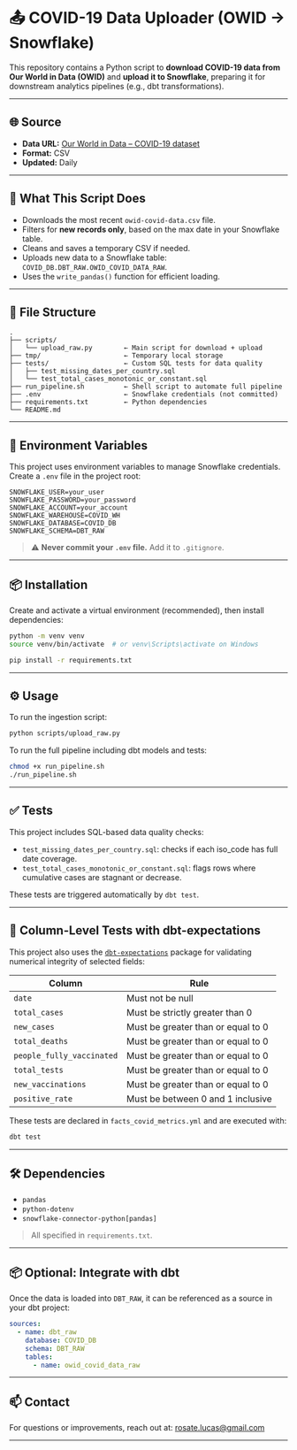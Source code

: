 # 📤 COVID-19 Data Uploader (OWID → Snowflake)

This repository contains a Python script to **download COVID-19 data from Our World in Data (OWID)** and **upload it to Snowflake**, preparing it for downstream analytics pipelines (e.g., dbt transformations).

---

## 🌐 Source

- **Data URL:** [Our World in Data – COVID-19 dataset](https://covid.ourworldindata.org/data/owid-covid-data.csv)
- **Format:** CSV
- **Updated:** Daily

---

## 🚀 What This Script Does

- Downloads the most recent `owid-covid-data.csv` file.
- Filters for **new records only**, based on the max date in your Snowflake table.
- Cleans and saves a temporary CSV if needed.
- Uploads new data to a Snowflake table: `COVID_DB.DBT_RAW.OWID_COVID_DATA_RAW`.
- Uses the `write_pandas()` function for efficient loading.

---

## 📁 File Structure

```
.
├── scripts/
│   └── upload_raw.py        ← Main script for download + upload
├── tmp/                     ← Temporary local storage
├── tests/                   ← Custom SQL tests for data quality
│   ├── test_missing_dates_per_country.sql
│   └── test_total_cases_monotonic_or_constant.sql
├── run_pipeline.sh          ← Shell script to automate full pipeline
├── .env                     ← Snowflake credentials (not committed)
├── requirements.txt         ← Python dependencies
└── README.md
```

---

## 🔐 Environment Variables

This project uses environment variables to manage Snowflake credentials.  
Create a `.env` file in the project root:

```env
SNOWFLAKE_USER=your_user
SNOWFLAKE_PASSWORD=your_password
SNOWFLAKE_ACCOUNT=your_account
SNOWFLAKE_WAREHOUSE=COVID_WH
SNOWFLAKE_DATABASE=COVID_DB
SNOWFLAKE_SCHEMA=DBT_RAW
```

> ⚠️ **Never commit your `.env` file.** Add it to `.gitignore`.

---

## 📦 Installation

Create and activate a virtual environment (recommended), then install dependencies:

```bash
python -m venv venv
source venv/bin/activate  # or venv\Scripts\activate on Windows

pip install -r requirements.txt
```

---

## ⚙️ Usage

To run the ingestion script:

```bash
python scripts/upload_raw.py
```

To run the full pipeline including dbt models and tests:

```bash
chmod +x run_pipeline.sh
./run_pipeline.sh
```

---

## ✅ Tests

This project includes SQL-based data quality checks:

- `test_missing_dates_per_country.sql`: checks if each iso_code has full date coverage.
- `test_total_cases_monotonic_or_constant.sql`: flags rows where cumulative cases are stagnant or decrease.

These tests are triggered automatically by `dbt test`.

---

## 🧪 Column-Level Tests with dbt-expectations

This project also uses the [`dbt-expectations`](https://hub.getdbt.com/calogica/dbt_expectations/latest/) package for validating numerical integrity of selected fields:

| Column                  | Rule                                     |
|-------------------------|------------------------------------------|
| `date`                 | Must not be null                         |
| `total_cases`          | Must be strictly greater than 0          |
| `new_cases`            | Must be greater than or equal to 0       |
| `total_deaths`         | Must be greater than or equal to 0       |
| `people_fully_vaccinated` | Must be greater than or equal to 0   |
| `total_tests`          | Must be greater than or equal to 0       |
| `new_vaccinations`     | Must be greater than or equal to 0       |
| `positive_rate`        | Must be between 0 and 1 inclusive        |

These tests are declared in `facts_covid_metrics.yml` and are executed with:

```bash
dbt test
```
---

## 🛠 Dependencies

- `pandas`
- `python-dotenv`
- `snowflake-connector-python[pandas]`

> All specified in `requirements.txt`.

---

## 📦 Optional: Integrate with dbt

Once the data is loaded into `DBT_RAW`, it can be referenced as a source in your dbt project:

```yaml
sources:
  - name: dbt_raw
    database: COVID_DB
    schema: DBT_RAW
    tables:
      - name: owid_covid_data_raw
```

---

## 📫 Contact

For questions or improvements, reach out at: rosate.lucas@gmail.com


---



